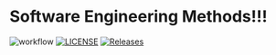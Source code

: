 # Software Engineering Methods!!!
![workflow](https://github.com/<UserName>/<RepositoryName>/actions/workflows/main.yml/badge.svg)
[![LICENSE](https://img.shields.io/github/license/AyeThandarPhyo/sem.svg?style=flat-square)](https://github.com/AyeThandarPhyo/sem/blob/master/LICENSE)
[![Releases](https://img.shields.io/github/release/AyeThandarPhyo/sem/all.svg?style=flat-square)](https://github.com/AyeThandarPhyo/sem/releases)
